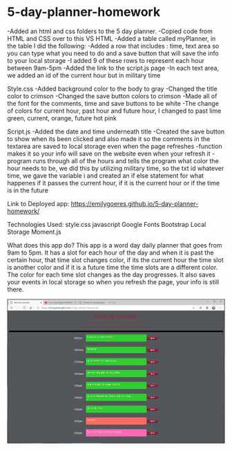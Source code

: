 # 5-day-planner-homework
-Added an html and css folders to the 5 day planner.
-Copied code from HTML and CSS over to this VS
HTML
-Added a table called myPlanner, in the table I did the following:
    -Added a row that includes : time, text area so you can type what you need to do and a save button that will save the info to your local storage
    -I added 9 of these rows to represent each hour between 9am-5pm
    -Added the link to the script.js page
    -In each text area, we added an id of the current hour but in military time

Style.css
-Added background color to the body to gray
-Changed the title color to crimson
-Changed the save button colors to crimson
-Made all of the font for the comments, time and save buttons to be white
-The change of colors for current hour, past hour and future hour, I changed to past lime green, current, orange, future hot pink

Script.js
-Added the date and time underneath title
-Created the save button to show when its been clicked and also made it so the comments in the textarea are saved to local storage even when the page refreshes
-function makes it so your info will save on the website even when your refresh it
-program runs through all of the hours and tells the program what color the hour needs to be, we did this by utilizing military time, so the txt id whatever time, we gave the variable i and created an if else statement for what happenes if it passes the current hour, if it is the current hour or if the time is in the future

Link to Deployed app:
https://emilygoeres.github.io/5-day-planner-homework/

Technologies Used:
style.css 
javascript 
Google Fonts
Bootstrap
Local Storage
Moment.js

What does this app do?
This app is a word day daily planner that goes from 9am to 5pm. It has a slot for each hour of the day and when it is past the certain hour, that time slot changes color, if its the current hour the time slot is another color and if it is a future time the time slots are a different color. The color for each time slot changes as the day progresses. It also saves your events in local storage so when you refresh the page, your info is still there.

![5 Day Planner](https://github.com/emilygoeres/5-day-planner-homework/blob/master/5%20Day%20Planner.PNG)